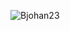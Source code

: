 <p align="left"> <img src="https://komarev.com/ghpvc/?username=bjohan23&label=Profile%20views&color=0e75b6&style=flat" alt="Bjohan23" /> </p>
